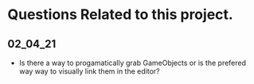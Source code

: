 # Questions Related to this project.

## 02_04_21

- Is there a way to progamatically grab GameObjects or is the prefered way way
  to visually link them in the editor?
